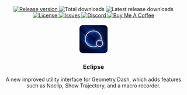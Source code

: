<div align="center">
    <a href="https://github.com/EclipseMenu/EclipseMenu/latest">
          <img src="https://img.shields.io/github/v/release/EclipseMenu/EclipseMenu" alt="Release version">
    </a>
    <img src="https://img.shields.io/github/downloads/EclipseMenu/EclipseMenu/total" alt="Total downloads">
    <img src="https://img.shields.io/github/downloads/EclipseMenu/EclipseMenu/latest/total" alt="Latest release downloads">
    <a href="LICENSE">
      <img src="https://img.shields.io/github/license/EclipseMenu/EclipseMenu" alt="License">
    </a>
    <a href="https://github.com/EclipseMenu/issues">
      <img src="https://img.shields.io/github/issues/EclipseMenu/EclipseMenu" alt="Issues">
    </a>
    <a href="">
      <img src="https://img.shields.io/discord/0?label=discord&logo=discord" alt="Discord">
    </a>
    <a href="https://www.buymeacoffee.com">
      <img src="https://img.shields.io/badge/-buy_me_a%C2%A0coffee-gray?logo=buy-me-a-coffee" alt="Buy Me A Coffee">
    </a>
</div>
<br>
<div align="center">
   <a href="https://github.com/EclipseMenu/EclipseMenu">
      <img src="logo.png" alt="Logo" width="80" height="80">
   </a>
   <h3 align="center">Eclipse</h3>
   <p align="center">
      A new improved utility interface for Geometry Dash, which adds features such as Noclip, Show Trajectory, and a macro recorder.
   </p>
</div>
